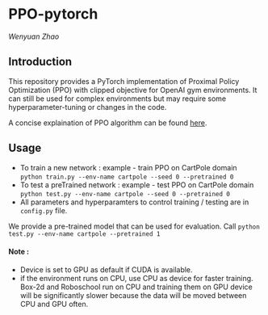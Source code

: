 # PPO-pytorch
_Wenyuan Zhao_

## Introduction

This repository provides a PyTorch implementation of Proximal Policy Optimization (PPO) with clipped objective for OpenAI gym environments. It can still be used for complex environments but may require some hyperparameter-tuning or changes in the code.

A concise explaination of PPO algorithm can be found [here](https://stackoverflow.com/questions/46422845/what-is-the-way-to-understand-proximal-policy-optimization-algorithm-in-rl).


## Usage

- To train a new network : example - train PPO on CartPole domain   
`python train.py --env-name cartpole --seed 0 --pretrained 0`
- To test a preTrained network : example - test PPO on CartPole domain   
`python test.py --env-name cartpole --seed 0 --pretrained 0`
- All parameters and hyperparamters to control training / testing are in `config.py` file.

We provide a pre-trained model that can be used for evaluation. 
Call `python test.py --env-name cartpole --pretrained 1`

#### Note :
  - Device is set to GPU as default if CUDA is available.
  - if the environment runs on CPU, use CPU as device for faster training. Box-2d and Roboschool run on CPU and training them on GPU device will be significantly slower because the data will be moved between CPU and GPU often.
